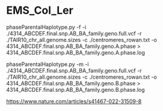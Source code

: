 # EMS_Col_Ler


phaseParentalHaplotype.py -f -i ./4314_ABCDEF.final.snp.AB_BA_family.geno.full.vcf -r ./TAIR10_chr_all.genome.sizes -c ./centromeres_rowan.txt -o 4314_ABCDEF.final.snp.AB_BA_family.geno.A.phase > 4314_ABCDEF.final.snp.AB_BA_family.geno.A.phase.log

phaseParentalHaplotype.py -m -i ./4314_ABCDEF.final.snp.AB_BA_family.geno.full.vcf -r ./TAIR10_chr_all.genome.sizes -c ./centromeres_rowan.txt -o 4314_ABCDEF.final.snp.AB_BA_family.geno.B.phase > 4314_ABCDEF.final.snp.AB_BA_family.geno.B.phase.log



https://www.nature.com/articles/s41467-022-31509-8
